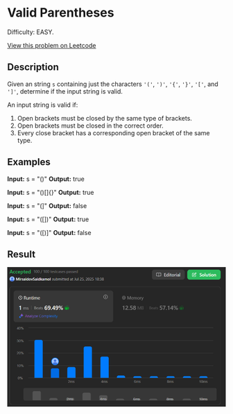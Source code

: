 # Valid Parentheses

Difficulty: EASY.

[View this problem on Leetcode](https://leetcode.com/problems/valid-parentheses/)

## Description

Given an string `s` containing just the characters `'('`, `')'`, `'{'`, `'}'`, `'['`, and `']'`, determine if the input string is valid.

An input string is valid if:

1. Open brackets must be closed by the same type of brackets.
2. Open brackets must be closed in the correct order.
3. Every close bracket has a corresponding open bracket of the same type.

## Examples

**Input:** s = "()"
**Output:** true

**Input:** s = "()[]{}"
**Output:** true

**Input:** s = "(]"
**Output:** false

**Input:** s = "([])"
**Output:** true

**Input:** s = "([)]"
**Output:** false

## Result

![Result-on-Leetcode](result.png)
